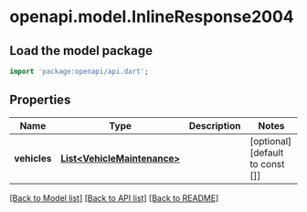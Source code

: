 # openapi.model.InlineResponse2004

## Load the model package
```dart
import 'package:openapi/api.dart';
```

## Properties
Name | Type | Description | Notes
------------ | ------------- | ------------- | -------------
**vehicles** | [**List&lt;VehicleMaintenance&gt;**](VehicleMaintenance.md) |  | [optional] [default to const []]

[[Back to Model list]](../README.md#documentation-for-models) [[Back to API list]](../README.md#documentation-for-api-endpoints) [[Back to README]](../README.md)


